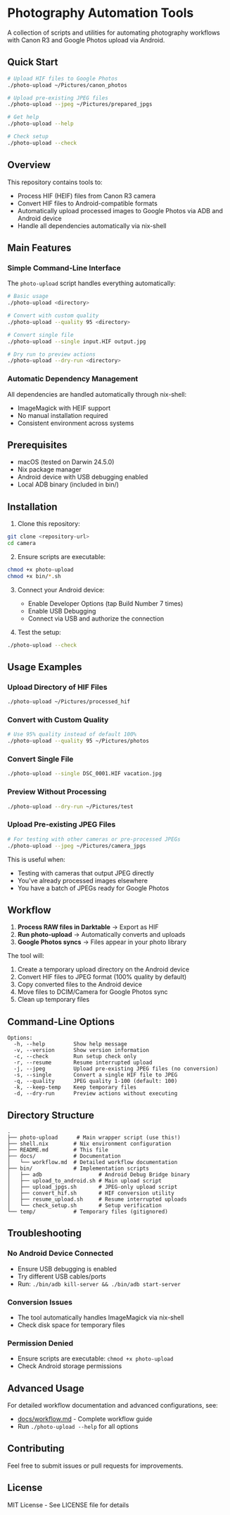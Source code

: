 # Photography Automation Tools

A collection of scripts and utilities for automating photography workflows with Canon R3 and Google Photos upload via Android.

## Quick Start

```bash
# Upload HIF files to Google Photos
./photo-upload ~/Pictures/canon_photos

# Upload pre-existing JPEG files
./photo-upload --jpeg ~/Pictures/prepared_jpgs

# Get help
./photo-upload --help

# Check setup
./photo-upload --check
```

## Overview

This repository contains tools to:
- Process HIF (HEIF) files from Canon R3 camera
- Convert HIF files to Android-compatible formats
- Automatically upload processed images to Google Photos via ADB and Android device
- Handle all dependencies automatically via nix-shell

## Main Features

### Simple Command-Line Interface

The `photo-upload` script handles everything automatically:

```bash
# Basic usage
./photo-upload <directory>

# Convert with custom quality
./photo-upload --quality 95 <directory>

# Convert single file
./photo-upload --single input.HIF output.jpg

# Dry run to preview actions
./photo-upload --dry-run <directory>
```

### Automatic Dependency Management

All dependencies are handled automatically through nix-shell:
- ImageMagick with HEIF support
- No manual installation required
- Consistent environment across systems

## Prerequisites

- macOS (tested on Darwin 24.5.0)
- Nix package manager
- Android device with USB debugging enabled
- Local ADB binary (included in bin/)

## Installation

1. Clone this repository:
```bash
git clone <repository-url>
cd camera
```

2. Ensure scripts are executable:
```bash
chmod +x photo-upload
chmod +x bin/*.sh
```

3. Connect your Android device:
   - Enable Developer Options (tap Build Number 7 times)
   - Enable USB Debugging
   - Connect via USB and authorize the connection

4. Test the setup:
```bash
./photo-upload --check
```

## Usage Examples

### Upload Directory of HIF Files
```bash
./photo-upload ~/Pictures/processed_hif
```

### Convert with Custom Quality
```bash
# Use 95% quality instead of default 100%
./photo-upload --quality 95 ~/Pictures/photos
```

### Convert Single File
```bash
./photo-upload --single DSC_0001.HIF vacation.jpg
```

### Preview Without Processing
```bash
./photo-upload --dry-run ~/Pictures/test
```

### Upload Pre-existing JPEG Files
```bash
# For testing with other cameras or pre-processed JPEGs
./photo-upload --jpeg ~/Pictures/camera_jpgs
```

This is useful when:
- Testing with cameras that output JPEG directly
- You've already processed images elsewhere
- You have a batch of JPEGs ready for Google Photos

## Workflow

1. **Process RAW files in Darktable** → Export as HIF
2. **Run photo-upload** → Automatically converts and uploads
3. **Google Photos syncs** → Files appear in your photo library

The tool will:
1. Create a temporary upload directory on the Android device
2. Convert HIF files to JPEG format (100% quality by default)
3. Copy converted files to the Android device
4. Move files to DCIM/Camera for Google Photos sync
5. Clean up temporary files

## Command-Line Options

```
Options:
  -h, --help         Show help message
  -v, --version      Show version information
  -c, --check        Run setup check only
  -r, --resume       Resume interrupted upload
  -j, --jpeg         Upload pre-existing JPEG files (no conversion)
  -s, --single       Convert a single HIF file to JPEG
  -q, --quality      JPEG quality 1-100 (default: 100)
  -k, --keep-temp    Keep temporary files
  -d, --dry-run      Preview actions without executing
```

## Directory Structure

```
.
├── photo-upload      # Main wrapper script (use this!)
├── shell.nix        # Nix environment configuration
├── README.md        # This file
├── docs/            # Documentation
│   └── workflow.md  # Detailed workflow documentation
├── bin/             # Implementation scripts
│   ├── adb                  # Android Debug Bridge binary
│   ├── upload_to_android.sh # Main upload script
│   ├── upload_jpgs.sh       # JPEG-only upload script
│   ├── convert_hif.sh       # HIF conversion utility
│   ├── resume_upload.sh     # Resume interrupted uploads
│   └── check_setup.sh       # Setup verification
└── temp/            # Temporary files (gitignored)
```

## Troubleshooting

### No Android Device Connected
- Ensure USB debugging is enabled
- Try different USB cables/ports
- Run: `./bin/adb kill-server && ./bin/adb start-server`

### Conversion Issues
- The tool automatically handles ImageMagick via nix-shell
- Check disk space for temporary files

### Permission Denied
- Ensure scripts are executable: `chmod +x photo-upload`
- Check Android storage permissions

## Advanced Usage

For detailed workflow documentation and advanced configurations, see:
- [docs/workflow.md](docs/workflow.md) - Complete workflow guide
- Run `./photo-upload --help` for all options

## Contributing

Feel free to submit issues or pull requests for improvements.

## License

MIT License - See LICENSE file for details